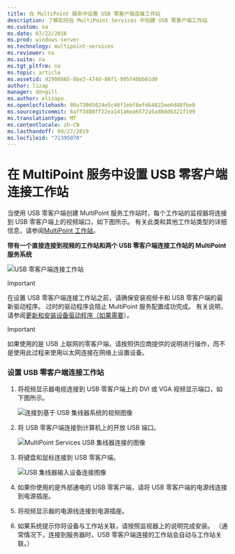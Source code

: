 ```yaml
---
title: 在 MultiPoint 服务中设置 USB 零客户端连接工作站
description: 了解如何在 MultiPoint Services 中创建 USB 零客户端工作站
ms.custom: na
ms.date: 07/22/2016
ms.prod: windows-server
ms.technology: multipoint-services
ms.reviewer: na
ms.suite: na
ms.tgt_pltfrm: na
ms.topic: article
ms.assetid: d2908865-6be3-474d-88f1-995f40bb61d0
author: lizap
manager: dongill
ms.author: elizapo
ms.openlocfilehash: 80a73065024e5c40f1ebf8efd64022ee6d48fbe8
ms.sourcegitcommit: 6aff3d88ff22ea141a6ea6572a5ad8dd6321f199
ms.translationtype: MT
ms.contentlocale: zh-CN
ms.lasthandoff: 09/27/2019
ms.locfileid: "71395070"
---
```

# <a name="set-up-a-usb-zero-client-connected-station-in-multipoint-services"></a>在 MultiPoint 服务中设置 USB 零客户端连接工作站
当使用 USB 零客户端创建 MultiPoint 服务工作站时，每个工作站的监视器将连接到 USB 零客户端上的视频端口，如下图所示。 有关此类和其他工作站类型的详细信息，请参阅[MultiPoint 工作站](MultiPoint-services-Stations.md)。
  
**带有一个直接连接到视频的工作站和两个 USB 零客户端连接工作站的 MultiPoint 服务系统**  
  
![USB 零客户端连接工作站](./media/WMS11_diagram7.gif)  
  
> [!IMPORTANT]  
> 在设置 USB 零客户端连接工作站之前，请确保安装视频卡和 USB 零客户端的最新驱动程序。 过时的驱动程序会阻止 MultiPoint 服务配置成功完成。 有关说明，请参阅[更新和安装设备驱动程序（如果需要](Update-and-install-device-drivers-if-needed.md)）。  
  
> [!IMPORTANT]  
> 如果使用的是 USB 上联网的零客户端，请按照供应商提供的说明进行操作，而不是使用此过程来使用以太网连接在网络上设置设备。  
  
### <a name="to-set-up-a-usb-zero-client-connected-station"></a>设置 USB 零客户端连接工作站  
  
1.  将视频显示器电缆连接到 USB 零客户端上的 DVI 或 VGA 视频显示端口，如下图所示。  
  
    ![连接到基于 USB 集线器系统的视频图像](./media/WMSVideoConnection.gif)  
  
2.  将 USB 零客户端连接到计算机上的开放 USB 端口。  
  
    ![MultiPoint Services USB 集线器连接的图像](./media/WMSUSBHubConnection.gif)  
  
3.  将键盘和鼠标连接到 USB 零客户端。  
  
    ![USB 集线器输入设备连接图像](./media/WMSUSBDeviceConnection.gif)  
  
4.  如果你使用的是外部通电的 USB 零客户端，请将 USB 零客户端的电源线连接到电源插座。  
  
5.  将视频显示器的电源线连接到电源插座。  
  
6.  如果系统提示你将设备与工作站关联，请按照监视器上的说明完成安装。 （通常情况下，连接到服务器时，USB 零客户端连接的工作站会自动与工作站关联。）